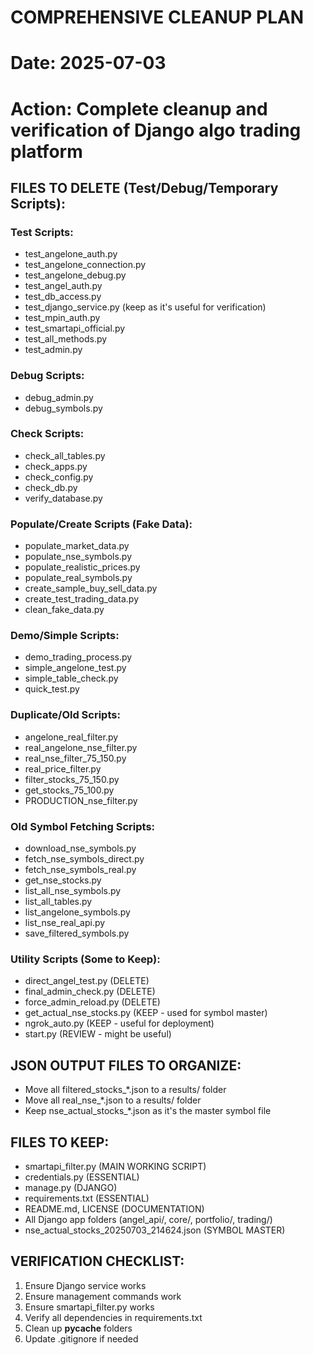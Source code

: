 # COMPREHENSIVE CLEANUP PLAN
# Date: 2025-07-03
# Action: Complete cleanup and verification of Django algo trading platform

## FILES TO DELETE (Test/Debug/Temporary Scripts):

### Test Scripts:
- test_angelone_auth.py
- test_angelone_connection.py  
- test_angelone_debug.py
- test_angel_auth.py
- test_db_access.py
- test_django_service.py (keep as it's useful for verification)
- test_mpin_auth.py
- test_smartapi_official.py
- test_all_methods.py
- test_admin.py

### Debug Scripts:
- debug_admin.py
- debug_symbols.py

### Check Scripts:
- check_all_tables.py
- check_apps.py
- check_config.py
- check_db.py
- verify_database.py

### Populate/Create Scripts (Fake Data):
- populate_market_data.py
- populate_nse_symbols.py
- populate_realistic_prices.py
- populate_real_symbols.py
- create_sample_buy_sell_data.py
- create_test_trading_data.py
- clean_fake_data.py

### Demo/Simple Scripts:
- demo_trading_process.py
- simple_angelone_test.py
- simple_table_check.py
- quick_test.py

### Duplicate/Old Scripts:
- angelone_real_filter.py
- real_angelone_nse_filter.py
- real_nse_filter_75_150.py
- real_price_filter.py
- filter_stocks_75_150.py
- get_stocks_75_100.py
- PRODUCTION_nse_filter.py

### Old Symbol Fetching Scripts:
- download_nse_symbols.py
- fetch_nse_symbols_direct.py
- fetch_nse_symbols_real.py
- get_nse_stocks.py
- list_all_nse_symbols.py
- list_all_tables.py
- list_angelone_symbols.py
- list_nse_real_api.py
- save_filtered_symbols.py

### Utility Scripts (Some to Keep):
- direct_angel_test.py (DELETE)
- final_admin_check.py (DELETE)
- force_admin_reload.py (DELETE)
- get_actual_nse_stocks.py (KEEP - used for symbol master)
- ngrok_auto.py (KEEP - useful for deployment)
- start.py (REVIEW - might be useful)

## JSON OUTPUT FILES TO ORGANIZE:
- Move all filtered_stocks_*.json to a results/ folder
- Move all real_nse_*.json to a results/ folder
- Keep nse_actual_stocks_*.json as it's the master symbol file

## FILES TO KEEP:
- smartapi_filter.py (MAIN WORKING SCRIPT)
- credentials.py (ESSENTIAL)
- manage.py (DJANGO)
- requirements.txt (ESSENTIAL)
- README.md, LICENSE (DOCUMENTATION)
- All Django app folders (angel_api/, core/, portfolio/, trading/)
- nse_actual_stocks_20250703_214624.json (SYMBOL MASTER)

## VERIFICATION CHECKLIST:
1. Ensure Django service works
2. Ensure management commands work
3. Ensure smartapi_filter.py works
4. Verify all dependencies in requirements.txt
5. Clean up __pycache__ folders
6. Update .gitignore if needed
